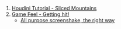 1. [Houdini Tutorial - Sliced Mountains](./tutorials/sliced-mountains.html)
2. [Game Feel - Getting hit!](./tutorials/gettinghit!/)
    * [All purpose screenshake, the right way](./trauma-based-screenshake.html)
